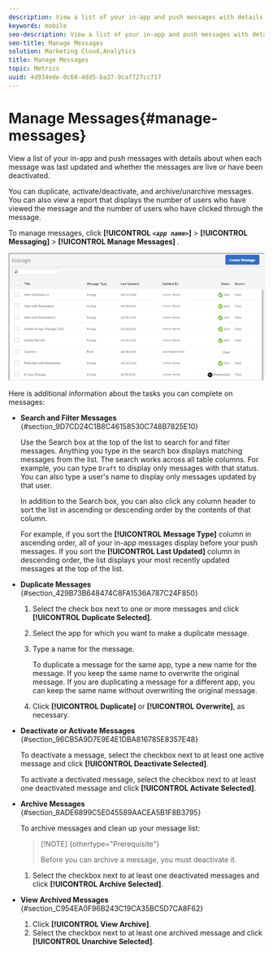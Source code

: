 ```yaml
---
description: View a list of your in-app and push messages with details about when each message was last updated and whether the messages are live or deactivated.
keywords: mobile
seo-description: View a list of your in-app and push messages with details about when each message was last updated and whether the messages are live or deactivated.
seo-title: Manage Messages
solution: Marketing Cloud,Analytics
title: Manage Messages
topic: Metrics
uuid: 4d934ede-0c68-4dd5-ba37-9caf727cc717
---
```


# Manage Messages{#manage-messages}

View a list of your in-app and push messages with details about when each message was last updated and whether the messages are live or have been deactivated.

You can duplicate, activate/deactivate, and archive/unarchive messages. You can also view a report that displays the number of users who have viewed the message and the number of users who have clicked through the message.

To manage messages, click **[!UICONTROL *`<app name>`*]** > **[!UICONTROL Messaging]** > **[!UICONTROL Manage Messages]** .

![](assets/manage_messages.png)

Here is additional information about the tasks you can complete on messages:

* **Search and Filter Messages** {#section_9D7CD24C1B8C46158530C748B7825E10}

    Use the Search box at the top of the list to search for and filter messages. Anything you type in the search box displays matching messages from the list. The search works across all table columns. For example, you can type `Draft` to display only messages with that status. You can also type a user's name to display only messages updated by that user.

    In addition to the Search box, you can also click any column header to sort the list in ascending or descending order by the contents of that column.

    For example, if you sort the **[!UICONTROL Message Type]** column in ascending order, all of your in-app messages display before your push messages. If you sort the **[!UICONTROL Last Updated]** column in descending order, the list displays your most recently updated messages at the top of the list.

* **Duplicate Messages** {#section_429B73B648474C8FA1536A787C24F850}

    1. Select the check box next to one or more messages and click **[!UICONTROL Duplicate Selected]**. 
    1. Select the app for which you want to make a duplicate message. 
    1. Type a name for the message.

        To duplicate a message for the same app, type a new name for the message. If you keep the same name to overwrite the original message. If you are duplicating a message for a different app, you can keep the same name without overwriting the original message. 

    1. Click **[!UICONTROL Duplicate]** or **[!UICONTROL Overwrite]**, as necessary.

* **Deactivate or Activate Messages** {#section_96CB5A9D7E9E4E1DBA816785E8357E48}

    To deactivate a message, select the checkbox next to at least one active message and click **[!UICONTROL Deactivate Selected]**.

    To activate a dectivated message, select the checkbox next to at least one deactivated message and click **[!UICONTROL Activate Selected]**.

* **Archive Messages** {#section_8ADE6899C5E045589AACEA5B1F8B3795}

    To archive messages and clean up your message list:

    >[!NOTE] {othertype="Prerequisite"}
    >
    >Before you can archive a message, you must deactivate it.

    1. Select the checkbox next to at least one deactivated messages and click **[!UICONTROL Archive Selected]**.

* **View Archived Messages** {#section_C954EA0F96B243C19CA35BC5D7CA8F62}

    1. Click **[!UICONTROL View Archive]**. 
    1. Select the checkbox next to at least one archived message and click **[!UICONTROL Unarchive Selected]**.

